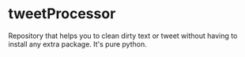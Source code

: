 # tweetProcessor
Repository that helps you to clean dirty text or tweet without having to install any extra package. It's pure python.
